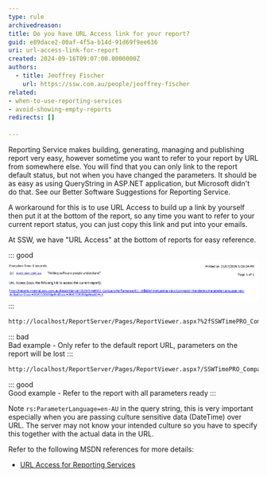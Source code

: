 ```yaml
---
type: rule
archivedreason:
title: Do you have URL Access link for your report?
guid: e89dace2-00af-4f5a-b14d-91d69f9ee636
uri: url-access-link-for-report
created: 2024-09-16T09:07:00.0000000Z
authors: 
  - title: Jeoffrey Fischer
    url: https://ssw.com.au/people/jeoffrey-fischer
related:
- when-to-use-reporting-services
- avoid-showing-empty-reports
redirects: []

---
```


Reporting Service makes building, generating, managing and publishing report very easy, however sometime you want to refer to your report by URL from somewhere else. You will find that you can only link to the report default status, but not when you have changed the parameters. It should be as easy as using QueryString in ASP.NET application, but Microsoft didn't do that. See our Better Software Suggestions for Reporting Service.

<!--endintro-->

A workaround for this is to use URL Access to build up a link by yourself then put it at the bottom of the report, so any time you want to refer to your current report status, you can just copy this link and put into your emails.

At SSW, we have "URL Access" at the bottom of reports for easy reference.

::: good  
![Figure: Good example - URL Access link for quick reference at the bottom of report](BetterRS_URLAccess.jpg)
:::

``` html
http://localhost/ReportServer/Pages/ReportViewer.aspx?%2fSSWTimePRO_CompanyPerformance%2f01+-+BillableTimeSummary&rs:Command=Render
```

::: bad  
Bad example - Only refer to the default report URL, parameters on the report will be lost
:::

``` html
http://localhost/ReportServer/Pages/ReportViewer.aspx?/SSWTimePRO_CompanyPerformance/01%20-%20BillableTimeSummary&rs:Command=Render&rs:ParameterLanguage=en-AU&pStartDate=1/06/2009&pEndDate=7/06/2009&pEmpID=ALZ
```

::: good  
Good example - Refer to the report with all parameters ready
:::

Note `rs:ParameterLanguage=en-AU` in the query string, this is very important especially when you are passing culture sensitive data (DateTime) over URL. The server may not know your intended culture so you have to specify this together with the actual data in the URL.

Refer to the following MSDN references for more details:

* [URL Access for Reporting Services](https://learn.microsoft.com/en-us/sql/reporting-services/url-access-ssrs?view=sql-server-ver16&redirectedfrom=MSDN)
